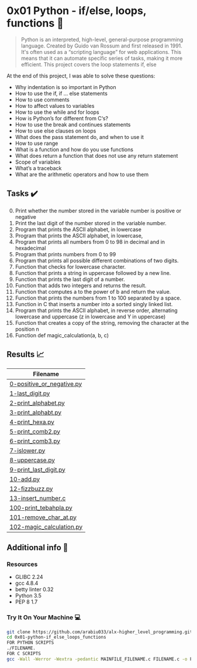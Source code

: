 # 0x01 Python - if/else, loops, functions :snake:

> Python is an interpreted, high-level, general-purpose programming language. Created by Guido van Rossum and first released in 1991. It's often used as a “scripting language” for web applications. This means that it can automate specific series of tasks, making it more efficient. This project covers the loop statements if, else

At the end of this project, I was able to solve these questions:
  
* Why indentation is so important in Python
* How to use the if, if ... else statements
* How to use comments
* How to affect values to variables
* How to use the while and for loops
* How is Python’s for different from C‘s?
* How to use the break and continues statements
* How to use else clauses on loops
* What does the pass statement do, and when to use it
* How to use range
* What is a function and how do you use functions
* What does return a function that does not use any return statement
* Scope of variables
* What’s a traceback
* What are the arithmetic operators and how to use them

## Tasks :heavy_check_mark:

0. Print whether the number stored in the variable number is positive or negative
1. Print the last digit of the number stored in the variable number.
2. Program that prints the ASCII alphabet, in lowercase
3. Program that prints the ASCII alphabet, in lowercase,
4. Program that prints all numbers from 0 to 98 in decimal and in hexadecimal
5. Program that prints numbers from 0 to 99
6. Program that prints all possible different combinations of two digits.
7. Function that checks for lowercase character.
8. Function that prints a string in uppercase followed by a new line.
9. Function that prints the last digit of a number.
10. Function that adds two integers and returns the result.
11. Function that computes a to the power of b and return the value.
12. Function that prints the numbers from 1 to 100 separated by a space.
13. Function in C that inserts a number into a sorted singly linked list.
14. Program that prints the ASCII alphabet, in reverse order, alternating lowercase and uppercase (z in lowercase and Y in uppercase)
15. Function that creates a copy of the string, removing the character at the position n 
16. Function def magic_calculation(a, b, c)

## Results :chart_with_upwards_trend:

| Filename |
| ------ |
| [0-positive_or_negative.py](https://github.com/arabiu033/alx-higher_level_programming/blob/main/0x01-python-if_else_loops_functions/0-positive_or_negative.py)|
| [1-last_digit.py](https://github.com/arabiu033/alx-higher_level_programming/blob/main/0x01-python-if_else_loops_functions/1-last_digit.py)|
| [2-print_alphabet.py](https://github.com/arabiu033/alx-higher_level_programming/blob/main/0x01-python-if_else_loops_functions/2-print_alphabet.py)|
| [3-print_alphabt.py](https://github.com/arabiu033/alx-higher_level_programming/blob/main/0x01-python-if_else_loops_functions/3-print_alphabt.py)|
| [4-print_hexa.py](https://github.com/arabiu033/alx-higher_level_programming/blob/main/0x01-python-if_else_loops_functions/4-print_hexa.py)|
| [5-print_comb2.py](https://github.com/arabiu033/alx-higher_level_programming/blob/main/0x01-python-if_else_loops_functions/5-print_comb2.py)|
| [6-print_comb3.py](https://github.com/arabiu033/alx-higher_level_programming/blob/main/0x01-python-if_else_loops_functions/6-print_comb3.py)|
| [7-islower.py](https://github.com/arabiu033/alx-higher_level_programming/blob/main/0x01-python-if_else_loops_functions/7-islower.py)|
| [8-uppercase.py](https://github.com/arabiu033/alx-higher_level_programming/blob/main/0x01-python-if_else_loops_functions/8-uppercase.py)|
| [9-print_last_digit.py](https://github.com/arabiu033/alx-higher_level_programming/blob/main/0x01-python-if_else_loops_functions/9-print_last_digit.py)|
| [10-add.py](https://github.com/arabiu033/alx-higher_level_programming/blob/main/0x01-python-if_else_loops_functions/10-add.py)|
| [12-fizzbuzz.py](https://github.com/arabiu033/alx-higher_level_programming/blob/main/0x01-python-if_else_loops_functions/12-fizzbuzz.py)|
| [13-insert_number.c](https://github.com/arabiu033/alx-higher_level_programming/blob/main/0x01-python-if_else_loops_functions/13-insert_number.c)|
| [100-print_tebahpla.py](https://github.com/arabiu033/alx-higher_level_programming/blob/main/0x01-python-if_else_loops_functions/100-print_tebahpla.py)|
| [101-remove_char_at.py](https://github.com/arabiu033/alx-higher_level_programming/blob/main/0x01-python-if_else_loops_functions/101-remove_char_at.py)|
| [102-magic_calculation.py](https://github.com/arabiu033/alx-higher_level_programming/blob/main/0x01-python-if_else_loops_functions/102-magic_calculation.py)|

## Additional info :construction:
### Resources

- GLIBC 2.24
- gcc 4.8.4
- betty linter 0.32
- Python 3.5
- PEP 8 1.7

### Try It On Your Machine :computer:	
```bash
git clone https://github.com/arabiu033/alx-higher_level_programming.git
cd 0x01-python-if_else_loops_functions
FOR PYTHON SCRIPTS
./FILENAME.
FOR C SCRIPTS
gcc -Wall -Werror -Wextra -pedantic MAINFILE_FILENAME.c FILENAME.c -o FILENAME
```
